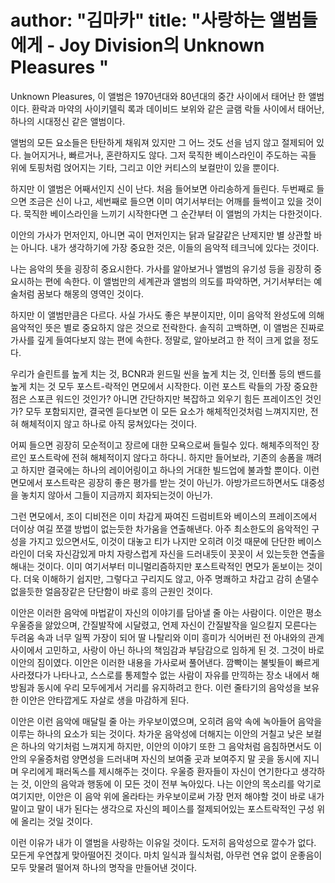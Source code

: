 author: "김마카"
title: "사랑하는 앨범들에게 - Joy Division의 Unknown Pleasures "
==========

Unknown Pleasures, 이 앨범은 1970년대와 80년대의 중간 사이에서 태어난 한 앨범이다.
환락과 마약의 사이키델릭 록과 데이비드 보위와 같은 글램 락들 사이에서 태어난, 하나의 시대정신 같은 앨범이다.

앨범의 모든 요소들은 탄탄하게 채워져 있지만 그 어느 것도 선을 넘지 않고 절제되어 있다.
늘어지거나, 빠르거나, 혼란하지도 않다. 그저 묵직한 베이스라인이 주도하는 곡들 위에 토핑처럼 얹어지는 기타,
그리고 이안 커티스의 보컬만이 있을 뿐이다.

하지만 이 앨범은 어째서인지 신이 난다. 처음 들어보면 아리송하게 들린다. 두번째로 들으면 조금은 신이 나고,
세번째로 들으면 이미 여기서부터는 어깨를 들썩이고 있을 것이다. 묵직한 베이스라인을 느끼기 시작한다면 그 순간부터 이 앨범의 가치는 다한것이다.

이안의 가사가 먼저인지, 아니면 곡이 먼저인지는 닭과 달걀같은 난제지만 별 상관할 바는 아니다.
내가 생각하기에 가장 중요한 것은, 이들의 음악적 테크닉에 있다는 것이다.

나는 음악의 뜻을 굉장히 중요시한다. 가사를 알아보거나 앨범의 유기성 등을 굉장히 중요시하는 편에 속한다.
이 앨범만의 세계관과 앨범의 의도를 파악하면, 거기서부터는 예술처럼 꿈보다 해몽의 영역인 것이다.

하지만 이 앨범만큼은 다르다. 사실 가사도 좋은 부분이지만, 이미 음악적 완성도에 의해 음악적인 뜻은 별로 중요하지 않은 것으로 전락한다.
솔직히 고백하면, 이 앨범은 진짜로 가사를 깊게 들여다보지 않는 편에 속한다. 정말로, 알아보려고 한 적이 크게 없을 정도다.

우리가 슬린트를 높게 치는 것, BCNR과 윈드밀 씬을 높게 치는 것, 인터폴 등의 밴드를 높게 치는 것 모두 포스트-락적인 면모에서 시작한다.
이런 포스트 락들의 가장 중요한 점은 스포큰 워드인 것인가? 아니면 간단하지만 복잡하고 외우기 힘든 프레이즈인 것인가?
모두 포함되지만, 결국엔 듣다보면 이 모든 요소가 해체적인것처럼 느껴지지만, 전혀 해체적이지 않고 하나로 아직 뭉쳐있다는 것이다.

어찌 들으면 굉장히 모순적이고 장르에 대한 모욕으로써 들릴수 있다. 해체주의적인 장르인 포스트락에 전혀 해체적이지 않다고 하다니.
하지만 들어보라, 기존의 송폼을 깨려고 하지만 결국에는 하나의 레이어링이고 하나의 거대한 빌드업에 불과할 뿐이다. 이런 면모에서 포스트락은 굉장히 좋은 평가를 받는 것이 아닌가. 아방가르드하면서도 대중성을 놓치지 않아서 그들이 지금까지 회자되는것이 아닌가.

그런 면모에서, 조이 디비전은 이미 차갑게 짜여진 드럼비트와 베이스의 프레이즈에서 더이상 여길 쪼갤 방법이 없는듯한 차가움을 연출해낸다.
아주 최소한도의 음악적인 구성을 가지고 있으면서도, 이것이 대놓고 티가 나지만 오히려 이것 때문에 단단한 베이스라인이 더욱 자신감있게 마치 자랑스럽게 자신을 드러내듯이 꼿꼿이 서 있는듯한 연출을 해내는 것이다. 이미 여기서부터 미니멀리즘하지만 포스트락적인 면모가 돋보이는 것이다.
더욱 이해하기 쉽지만, 그렇다고 구리지도 않고, 아주 명쾌하고 차갑고 감히 손댈수 없을듯한 얼음장같은 단단함이 바로 흥의 근원인 것이다.

이안은 이러한 음악에 마법같이 자신의 이야기를 담아낼 줄 아는 사람이다. 이안은 평소 우울증을 앓았으며, 간질발작에 시달렸고, 언제 자신이 간질발작을 일으킬지 모른다는 두려움 속과 너무 일찍 가장이 되어 딸 나탈리와 이미 흥미가 식어버린 전 아내와의 관계 사이에서 고민하고,
사랑이 아닌 하나의 책임감과 부담감으로 임하게 된 것. 그것이 바로 이안의 짐이였다. 이안은 이러한 내용을 가사로써 풀어낸다.
깜빡이는 불빛들이 빠르게 사라졌다가 나타나고, 스스로를 통제할수 없는 사람이 자유를 만끽하는 장소 내에서 해방됨과 동시에 우리 모두에게서 거리를 유지하려고 한다. 이런 줄타기의 음악성을 보유한 이안은 안타깝게도 자살로 생을 마감하게 된다.

이안은 이런 음악에 매달릴 줄 아는 카우보이였으며, 오히려 음악 속에 녹아들어 음악을 이루는 하나의 요소가 되는 것이다.
차가운 음악성에 더해지는 이안의 거칠고 낮은 보컬은 하나의 악기처럼 느껴지게 하지만, 이안의 이야기 또한 그 음악처럼 음침하면서도 이안의 우울증처럼 양면성을 드러내며 자신의 보여줄 곳과 보여주지 말 곳을 동시에 지니며 우리에게 패러독스를 제시해주는 것이다.
우울증 환자들이 자신이 연기한다고 생각하는 것, 이안의 음악과 행동에 이 모든 것이 전부 녹아있다. 나는 이안의 목소리를 악기로 여기지만,
이안은 이 음악 위에 올라타는 카우보이로써 가장 먼저 해야할 것이 바로 내가 말이고 말이 내가 된다는 생각으로 자신의 페이스를 절제되어있는 포스트락적인 구성 위에 올리는 것일 것이다.

이런 이유가 내가 이 앨범을 사랑하는 이유일 것이다. 도저히 음악성으로 깔수가 없다. 모든게 우연찮게 맞아떨어진 것이다. 마치 일식과 월식처럼,
아무런 연유 없이 운좋음이 모두 맞물려 떨어져 하나의 명작을 만들어낸 것이다.